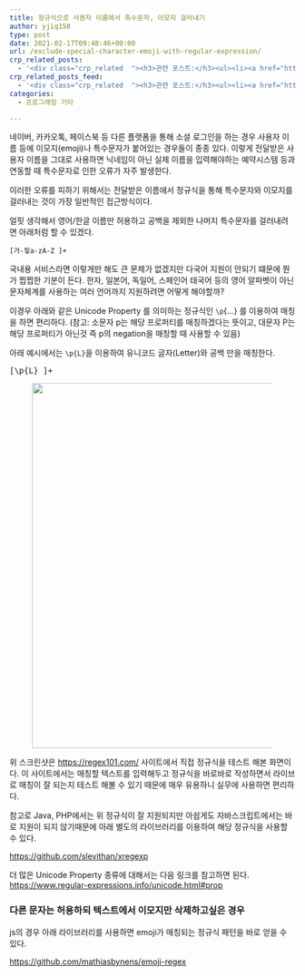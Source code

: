 ```yaml
---
title: 정규식으로 사용자 이름에서 특수문자, 이모지 걸러내기
author: yjiq150
type: post
date: 2021-02-17T09:48:46+00:00
url: /exclude-special-character-emoji-with-regular-expression/
crp_related_posts:
  - '<div class="crp_related  "><h3>관련 포스트:</h3><ul><li><a href="https://www.letmecompile.com/kotlin-coroutine-vs-javascript-async-comparison/"     class="post-873"><span class="crp_title">JavaScript 개발자에게 Kotlin coroutine 10분만에 이해시키기</span></a></li><li><a href="https://www.letmecompile.com/%ea%b0%9c%eb%b0%9c%ec%9e%90%eb%a5%bc-%ec%9c%84%ed%95%9c-%ed%9a%a8%ec%9c%a8%ec%a0%81%ec%9d%b8-macos-%eb%b0%b1%ec%97%85-%eb%b0%a9%eb%b2%95/"     class="post-865"><span class="crp_title">개발자를 위한 효율적인 MacOS 백업 방법</span></a></li><li><a href="https://www.letmecompile.com/mac-app-recommendation-for-developer/"     class="post-836"><span class="crp_title">개발자를 위한 필수 맥 앱(Mac App) 10선</span></a></li><li><a href="https://www.letmecompile.com/api-auth-jwt-jwk-explained/"     class="post-800"><span class="crp_title">API 서버 인증을 위한 JWT와 JWK 이해하기</span></a></li><li><a href="https://www.letmecompile.com/pake-srp-protocol/"     class="post-802"><span class="crp_title">PAKE와 SRP Protocol을 이용한 인증</span></a></li></ul><div class="crp_clear"></div></div>'
crp_related_posts_feed:
  - '<div class="crp_related  "><h3>관련 포스트:</h3><ul><li><a href="https://www.letmecompile.com/kotlin-coroutine-vs-javascript-async-comparison/"     class="post-873"><span class="crp_title">JavaScript 개발자에게 Kotlin coroutine 10분만에 이해시키기</span></a></li><li><a href="https://www.letmecompile.com/%ea%b0%9c%eb%b0%9c%ec%9e%90%eb%a5%bc-%ec%9c%84%ed%95%9c-%ed%9a%a8%ec%9c%a8%ec%a0%81%ec%9d%b8-macos-%eb%b0%b1%ec%97%85-%eb%b0%a9%eb%b2%95/"     class="post-865"><span class="crp_title">개발자를 위한 효율적인 MacOS 백업 방법</span></a></li><li><a href="https://www.letmecompile.com/mac-app-recommendation-for-developer/"     class="post-836"><span class="crp_title">개발자를 위한 필수 맥 앱(Mac App) 10선</span></a></li><li><a href="https://www.letmecompile.com/api-auth-jwt-jwk-explained/"     class="post-800"><span class="crp_title">API 서버 인증을 위한 JWT와 JWK 이해하기</span></a></li><li><a href="https://www.letmecompile.com/pake-srp-protocol/"     class="post-802"><span class="crp_title">PAKE와 SRP Protocol을 이용한 인증</span></a></li></ul><div class="crp_clear"></div></div>'
categories:
  - 프로그래밍 기타

---
```

네이버, 카카오톡, 페이스북 등 다른 플랫폼을 통해 소셜 로그인을 하는 경우 사용자 이름 등에 이모지(emoji)나 특수문자가 붙어있는 경우들이 종종 있다. 이렇게 전달받은 사용자 이름을 그대로 사용하면 닉네임이 아닌 실제 이름을 입력해야하는 예약시스템 등과 연동할 때 특수문자로 인한 오류가 자주 발생한다.

이러한 오류를 피하기 위해서는 전달받은 이름에서 정규식을 통해 특수문자와 이모지를 걸러내는 것이 가장 일반적인 접근방식이다.

얼핏 생각해서 영어/한글 이름만 허용하고 공백을 제외한 나머지 특수문자를 걸러내려면 아래처럼 할 수 있겠다.

<pre class="wp-block-code"><code>&#91;가-힣a-zA-Z ]+</code></pre>

국내용 서비스라면 이렇게만 해도 큰 문제가 없겠지만 다국어 지원이 안되기 떄문에 뭔가 찝찝한 기분이 든다. 한자, 일본어, 독일어, 스페인어 태국어 등의 영어 알파벳이 아닌 문자체계를 사용하는 여러 언어까지 지원하려면 어떻게 해야할까? 

이경우 아래와 같은 Unicode Property 를 의미하는 정규식인 `\p`{&#8230;} 를 이용하여 매칭을 하면 편리하다. (참고: 소문자 p는 해당 프로퍼티를 매칭하겠다는 뜻이고, 대문자 P는 해당 프로퍼티가 아닌것 즉 p의 negation을 매칭할 때 사용할 수 있음)

아래 예시에서는 `\p{L}`을 이용하여 유니코드 글자(Letter)와 공백 만을 매칭한다.

<pre class="EnlighterJSRAW" data-enlighter-language="generic" data-enlighter-theme="" data-enlighter-highlight="" data-enlighter-linenumbers="" data-enlighter-lineoffset="" data-enlighter-title="" data-enlighter-group="">[\p{L} ]+</pre><figure class="wp-block-image size-large">

<img loading="lazy" width="944" height="644" src="https://www.letmecompile.com/wp/wp-content/uploads/2021/02/image.png" alt="" class="wp-image-910" srcset="https://www.letmecompile.com/wp/wp-content/uploads/2021/02/image.png 944w, https://www.letmecompile.com/wp/wp-content/uploads/2021/02/image-300x205.png 300w, https://www.letmecompile.com/wp/wp-content/uploads/2021/02/image-768x524.png 768w, https://www.letmecompile.com/wp/wp-content/uploads/2021/02/image-150x102.png 150w" sizes="(max-width: 944px) 100vw, 944px" /> </figure> 

위 스크린샷은 <https://regex101.com/> 사이트에서 직접 정규식을 테스트 해본 화면이다. 이 사이트에서는 매칭할 텍스트를 입력해두고 정규식을 바로바로 작성하면서 라이브로 매칭이 잘 되는지 테스트 해볼 수 있기 때문에 매우 유용하니 실무에 사용하면 편리하다.

참고로 Java, PHP에서는 위 정규식이 잘 지원되지만 아쉽게도 자바스크립트에서는 바로 지원이 되지 않기때문에 아래 별도의 라이브러리를 이용하여 해당 정규식을 사용할 수 있다.

<https://github.com/slevithan/xregexp>

더 많은 Unicode Property 종류에 대해서는 다음 링크를 참고하면 된다. <https://www.regular-expressions.info/unicode.html#prop>



### 다른 문자는 허용하되 텍스트에서 이모지만 삭제하고싶은 경우

js의 경우 아래 라이브러리를 사용하면 emoji가 매칭되는 정규식 패턴을 바로 얻을 수 있다.

<https://github.com/mathiasbynens/emoji-regex>